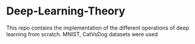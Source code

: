 # Deep-Learning-Theory
This repo contains the implementation of the different operations of deep learning from scratch. MNIST, CatVsDog datasets were used
